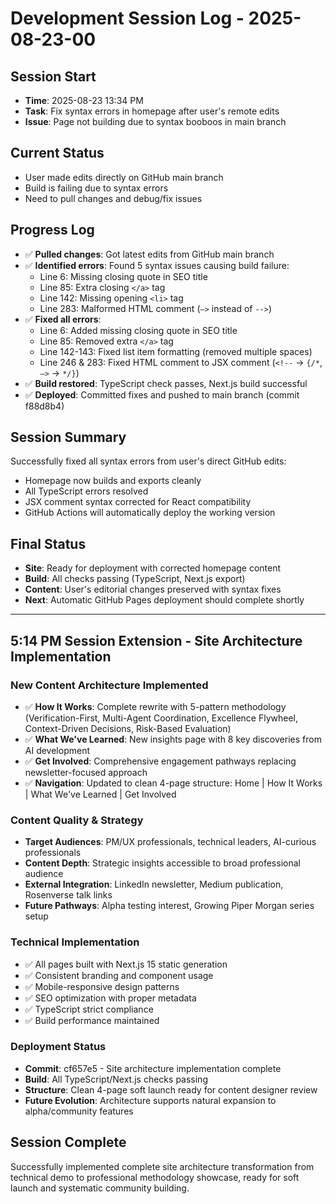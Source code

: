 # Development Session Log - 2025-08-23-00

## Session Start
- **Time**: 2025-08-23 13:34 PM
- **Task**: Fix syntax errors in homepage after user's remote edits
- **Issue**: Page not building due to syntax booboos in main branch

## Current Status
- User made edits directly on GitHub main branch
- Build is failing due to syntax errors
- Need to pull changes and debug/fix issues

## Progress Log
- ✅ **Pulled changes**: Got latest edits from GitHub main branch
- ✅ **Identified errors**: Found 5 syntax issues causing build failure:
  - Line 6: Missing closing quote in SEO title
  - Line 85: Extra closing `</a>` tag  
  - Line 142: Missing opening `<li>` tag
  - Line 283: Malformed HTML comment (`—>` instead of `-->`)
- ✅ **Fixed all errors**: 
  - Line 6: Added missing closing quote in SEO title
  - Line 85: Removed extra `</a>` tag  
  - Line 142-143: Fixed list item formatting (removed multiple spaces)
  - Line 246 & 283: Fixed HTML comment to JSX comment (`<!--` → `{/*`, `—>` → `*/}`)
- ✅ **Build restored**: TypeScript check passes, Next.js build successful
- ✅ **Deployed**: Committed fixes and pushed to main branch (commit f88d8b4)

## Session Summary
Successfully fixed all syntax errors from user's direct GitHub edits:
- Homepage now builds and exports cleanly
- All TypeScript errors resolved
- JSX comment syntax corrected for React compatibility
- GitHub Actions will automatically deploy the working version

## Final Status  
- **Site**: Ready for deployment with corrected homepage content
- **Build**: All checks passing (TypeScript, Next.js export)
- **Content**: User's editorial changes preserved with syntax fixes
- **Next**: Automatic GitHub Pages deployment should complete shortly

---

## 5:14 PM Session Extension - Site Architecture Implementation

### New Content Architecture Implemented
- ✅ **How It Works**: Complete rewrite with 5-pattern methodology (Verification-First, Multi-Agent Coordination, Excellence Flywheel, Context-Driven Decisions, Risk-Based Evaluation)
- ✅ **What We've Learned**: New insights page with 8 key discoveries from AI development
- ✅ **Get Involved**: Comprehensive engagement pathways replacing newsletter-focused approach
- ✅ **Navigation**: Updated to clean 4-page structure: Home | How It Works | What We've Learned | Get Involved

### Content Quality & Strategy  
- **Target Audiences**: PM/UX professionals, technical leaders, AI-curious professionals
- **Content Depth**: Strategic insights accessible to broad professional audience
- **External Integration**: LinkedIn newsletter, Medium publication, Rosenverse talk links
- **Future Pathways**: Alpha testing interest, Growing Piper Morgan series setup

### Technical Implementation
- ✅ All pages built with Next.js 15 static generation
- ✅ Consistent branding and component usage
- ✅ Mobile-responsive design patterns
- ✅ SEO optimization with proper metadata
- ✅ TypeScript strict compliance
- ✅ Build performance maintained

### Deployment Status
- **Commit**: cf657e5 - Site architecture implementation complete
- **Build**: All TypeScript/Next.js checks passing
- **Structure**: Clean 4-page soft launch ready for content designer review
- **Future Evolution**: Architecture supports natural expansion to alpha/community features

## Session Complete
Successfully implemented complete site architecture transformation from technical demo to professional methodology showcase, ready for soft launch and systematic community building.
